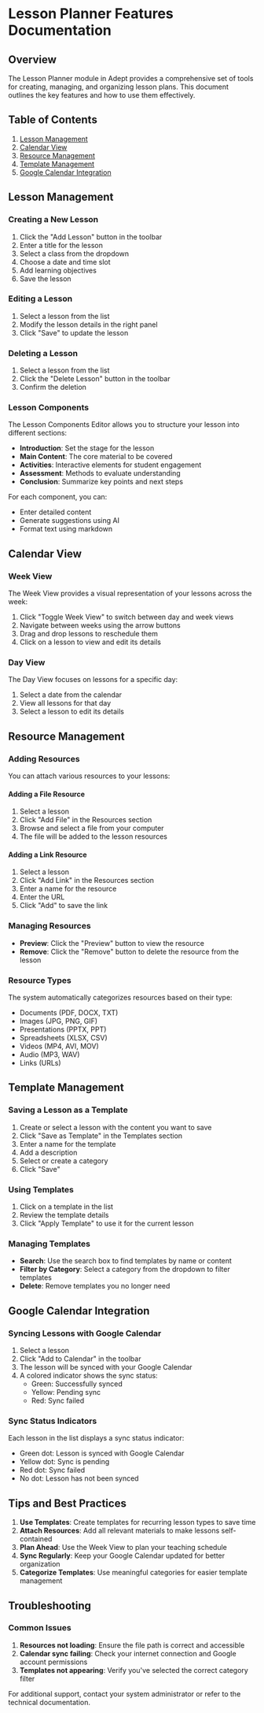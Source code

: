 # Lesson Planner Features Documentation

## Overview

The Lesson Planner module in Adept provides a comprehensive set of tools for creating, managing, and organizing lesson plans. This document outlines the key features and how to use them effectively.

## Table of Contents

1. [Lesson Management](#lesson-management)
2. [Calendar View](#calendar-view)
3. [Resource Management](#resource-management)
4. [Template Management](#template-management)
5. [Google Calendar Integration](#google-calendar-integration)

## Lesson Management

### Creating a New Lesson

1. Click the "Add Lesson" button in the toolbar
2. Enter a title for the lesson
3. Select a class from the dropdown
4. Choose a date and time slot
5. Add learning objectives
6. Save the lesson

### Editing a Lesson

1. Select a lesson from the list
2. Modify the lesson details in the right panel
3. Click "Save" to update the lesson

### Deleting a Lesson

1. Select a lesson from the list
2. Click the "Delete Lesson" button in the toolbar
3. Confirm the deletion

### Lesson Components

The Lesson Components Editor allows you to structure your lesson into different sections:

- **Introduction**: Set the stage for the lesson
- **Main Content**: The core material to be covered
- **Activities**: Interactive elements for student engagement
- **Assessment**: Methods to evaluate understanding
- **Conclusion**: Summarize key points and next steps

For each component, you can:
- Enter detailed content
- Generate suggestions using AI
- Format text using markdown

## Calendar View

### Week View

The Week View provides a visual representation of your lessons across the week:

1. Click "Toggle Week View" to switch between day and week views
2. Navigate between weeks using the arrow buttons
3. Drag and drop lessons to reschedule them
4. Click on a lesson to view and edit its details

### Day View

The Day View focuses on lessons for a specific day:

1. Select a date from the calendar
2. View all lessons for that day
3. Select a lesson to edit its details

## Resource Management

### Adding Resources

You can attach various resources to your lessons:

#### Adding a File Resource

1. Select a lesson
2. Click "Add File" in the Resources section
3. Browse and select a file from your computer
4. The file will be added to the lesson resources

#### Adding a Link Resource

1. Select a lesson
2. Click "Add Link" in the Resources section
3. Enter a name for the resource
4. Enter the URL
5. Click "Add" to save the link

### Managing Resources

- **Preview**: Click the "Preview" button to view the resource
- **Remove**: Click the "Remove" button to delete the resource from the lesson

### Resource Types

The system automatically categorizes resources based on their type:

- Documents (PDF, DOCX, TXT)
- Images (JPG, PNG, GIF)
- Presentations (PPTX, PPT)
- Spreadsheets (XLSX, CSV)
- Videos (MP4, AVI, MOV)
- Audio (MP3, WAV)
- Links (URLs)

## Template Management

### Saving a Lesson as a Template

1. Create or select a lesson with the content you want to save
2. Click "Save as Template" in the Templates section
3. Enter a name for the template
4. Add a description
5. Select or create a category
6. Click "Save"

### Using Templates

1. Click on a template in the list
2. Review the template details
3. Click "Apply Template" to use it for the current lesson

### Managing Templates

- **Search**: Use the search box to find templates by name or content
- **Filter by Category**: Select a category from the dropdown to filter templates
- **Delete**: Remove templates you no longer need

## Google Calendar Integration

### Syncing Lessons with Google Calendar

1. Select a lesson
2. Click "Add to Calendar" in the toolbar
3. The lesson will be synced with your Google Calendar
4. A colored indicator shows the sync status:
   - Green: Successfully synced
   - Yellow: Pending sync
   - Red: Sync failed

### Sync Status Indicators

Each lesson in the list displays a sync status indicator:
- Green dot: Lesson is synced with Google Calendar
- Yellow dot: Sync is pending
- Red dot: Sync failed
- No dot: Lesson has not been synced

## Tips and Best Practices

1. **Use Templates**: Create templates for recurring lesson types to save time
2. **Attach Resources**: Add all relevant materials to make lessons self-contained
3. **Plan Ahead**: Use the Week View to plan your teaching schedule
4. **Sync Regularly**: Keep your Google Calendar updated for better organization
5. **Categorize Templates**: Use meaningful categories for easier template management

## Troubleshooting

### Common Issues

1. **Resources not loading**: Ensure the file path is correct and accessible
2. **Calendar sync failing**: Check your internet connection and Google account permissions
3. **Templates not appearing**: Verify you've selected the correct category filter

For additional support, contact your system administrator or refer to the technical documentation.
